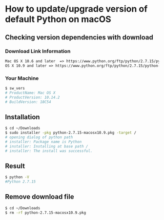# How to update/upgrade version of default Python on macOS

## Checking version dependencies with download
### Download Link Information
```html
Mac OS X 10.6 and later  => https://www.python.org/ftp/python/2.7.15/python-2.7.15-macosx10.6.pkg
OS X 10.9 and later => https://www.python.org/ftp/python/2.7.15/python-2.7.15-macosx10.9.pkg
```
### Your Machine
```bash
$ sw_vers
# ProductName: Mac OS X
# ProductVersion: 10.14.2
# BuildVersion: 18C54
```

## Installation
```bash
$ cd ~/Downloads
$ sudo installer -pkg python-2.7.15-macosx10.9.pkg -target /
# opening dialog of python path
# installer: Package name is Python
# installer: Installing at base path /
# installer: The install was successful.
```

## Result
```bash
$ python -V
#Python 2.7.15
```

## Remove download file
```bash
$ cd ~/Downloads
$ rm -rf python-2.7.15-macosx10.9.pkg
```